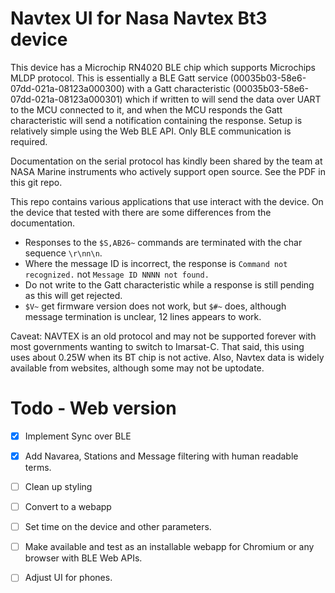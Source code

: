 # Navtex UI for Nasa Navtex Bt3 device

This device has a Microchip RN4020 BLE chip which supports Microchips MLDP protocol. This is essentially
a BLE Gatt service (00035b03-58e6-07dd-021a-08123a000300) with a Gatt characteristic (00035b03-58e6-07dd-021a-08123a000301) which if written to will send the data over UART to the MCU connected to it, and when the MCU responds the Gatt characteristic will send a notification containing the response. Setup is relatively simple using the Web BLE API. Only BLE communication is required.

Documentation on the serial protocol has kindly been shared by the team at NASA Marine instruments who actively support open source. See the PDF in this git repo.

This repo contains various applications that use interact with the device. On the device that tested with there are some differences from the documentation.

* Responses to the `$S,AB26~` commands are terminated with the char sequence `\r\nn\n`.
* Where the message ID is incorrect, the response is `Command not recognized.` not `Message ID NNNN not found.`
* Do not write to the Gatt characteristic while a response is still pending as this will get rejected.
* `$V~` get firmware version does not work, but `$#~` does, although message termination is unclear, 12 lines appears to work.

Caveat:  NAVTEX is an old protocol and may not be supported forever with most governments wanting to switch to Imarsat-C. That said, this using uses about 0.25W when its BT chip is not active. Also, Navtex data is widely available from websites, although some may not be uptodate.

# Todo  - Web version

* [x] Implement Sync over BLE
* [x] Add Navarea, Stations and Message filtering with human readable terms.
* [ ] Clean up styling
* [ ] Convert to a webapp
* [ ] Set time on the device and other parameters.
* [ ] Make available and test as an installable webapp for Chromium or any browser with BLE Web APIs.
* [ ] Adjust UI for phones.


